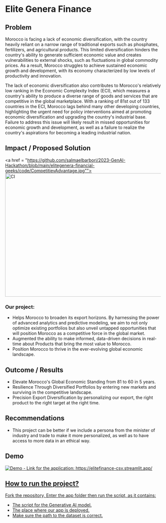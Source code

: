 # Elite Genera Finance

## Problem 

Morocco is facing a lack of economic diversification, with the country heavily reliant on a narrow range of traditional exports such as phosphates, fertilizers, and agricultural products. This limited diversification hinders the country's ability to generate sufficient economic value and creates vulnerabilities to external shocks, such as fluctuations in global commodity prices. As a result, Morocco struggles to achieve sustained economic growth and development, with its economy characterized by low levels of productivity and innovation.

The lack of economic diversification also contributes to Morocco's relatively low ranking in the Economic Complexity Index (ECI), which measures a country's ability to produce a diverse range of goods and services that are competitive in the global marketplace. With a ranking of 81st out of 133 countries in the ECI, Morocco lags behind many other developing countries, highlighting the urgent need for policy interventions aimed at promoting economic diversification and upgrading the country's industrial base. Failure to address this issue will likely result in missed opportunities for economic growth and development, as well as a failure to realize the country's aspirations for becoming a leading industrial nation.

## Impact / Proposed Solution 
<a href = "https://github.com/salmaelbarbori/2023-GenAI-Hackathon/blob/main/elitegenera-financial-geeks/code/CompetitievAdvantage.jpg"">
    <img src = "https://github.com/salmaelbarbori/2023-GenAI-Hackathon/blob/main/elitegenera-financial-geeks/code/CompetitievAdvantage.jpg" alt = "CI"  width = "400%" height = "400px"/>
</a>

### Our project:
- Helps Morocco to broaden its export horizons. By harnessing the power of advanced analytics and predictive modeling, we aim to not only optimize existing portfolios but also unveil untapped opportunities that will position Morocco as a competitive force in the global market.​
- Augmented the ability to make informed, data-driven decisions in real-time about Products that bring the most value to Morocco.
- Position Morocco to thrive in the ever-evolving global economic landscape.

## Outcome / Results
- Elevate Morocco's Global Economic Standing from 81 to 60 in 5 years.
- Resilience Through Diversified Portfolios by entering new markets and surviving in the competitive landscape.
- Precision Export Diversification by personalizing our export, the right product to the right target at the right time.

## Recommendations
- This project can be better if we include a persona from the minister of industry and trade to make it more personalized, as well as to have access to more data in an ethical way.

## Demo

<a href = "https://github.com/salmaelbarbori/2023-GenAI-Hackathon/blob/main/elitegenera-financial-geeks/code/app/EliteGenera_UI.jpeg">
    <img src = "https://github.com/salmaelbarbori/2023-GenAI-Hackathon/blob/main/elitegenera-financial-geeks/code/app/EliteGenera_UI.jpeg" alt = "Demo" />
- Link for the application: https://elitefinance-csv.streamlit.app/
    
## How to run the project?
Fork the repository, Enter the app folder then run the script, as it contains:
- The script for the Generative AI model.
- The place where our app is deployed.
- Make sure the path to the dataset is correct.
